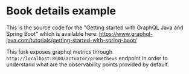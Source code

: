 # Book details example 


This is the source code for the "Getting started with GraphQL Java and Spring Boot" which 
is available here: https://www.graphql-java.com/tutorials/getting-started-with-spring-boot/

This fork exposes graphql metrics through `http://localhost:8080/actuator/prometheus` endpoint
in order to understand what are the observability points provided by default.
